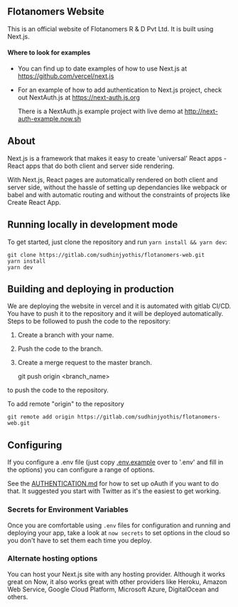 ## Flotanomers Website

This is an official website of Flotanomers R & D Pvt Ltd. It is built using Next.js.

#### Where to look for examples

- You can find up to date examples of how to use Next.js at https://github.com/vercel/next.js

- For an example of how to add authentication to Next.js project, check out NextAuth.js at https://next-auth.js.org

  There is a NextAuth.js example project with live demo at http://next-auth-example.now.sh

## About

Next.js is a framework that makes it easy to create 'universal' React apps - React apps that do both client and server side rendering.

With Next.js, React pages are automatically rendered on both client and server side, without the hassle of setting up dependancies like webpack or babel and with automatic routing and without the constraints of projects like Create React App.

## Running locally in development mode

To get started, just clone the repository and run `yarn install && yarn dev`:

    git clone https://gitlab.com/sudhinjyothis/flotanomers-web.git
    yarn install
    yarn dev

## Building and deploying in production

We are deploying the website in vercel and it is automated with gitlab CI/CD.
You have to push it to the repository and it will be deployed automatically.
Steps to be followed to push the code to the repository:

1. Create a branch with your name.
2. Push the code to the branch.
3. Create a merge request to the master branch.

   git push origin <branch_name>

to push the code to the repository.

To add remote "origin" to the repository

    git remote add origin https://gitlab.com/sudhinjyothis/flotanomers-web.git

## Configuring

If you configure a .env file (just copy [.env.example](https://github.com/iaincollins/nextjs-starter/blob/master/.env.example) over to '.env' and fill in the options) you can configure a range of options.

See the [AUTHENTICATION.md](https://github.com/iaincollins/nextjs-starter/blob/master/AUTHENTICATION.md) for how to set up oAuth if you want to do that. It suggested you start with Twitter as it's the easiest to get working.

### Secrets for Environment Variables

Once you are comfortable using `.env` files for configuration and running and deploying your app, take a look at `now secrets` to set options in the cloud so you don't have to set them each time you deploy.

### Alternate hosting options

You can host your Next.js site with any hosting provider. Although it works great on Now, it also works great with other providers like Heroku, Amazon Web Service, Google Cloud Platform, Microsoft Azure, DigitalOcean and others.
